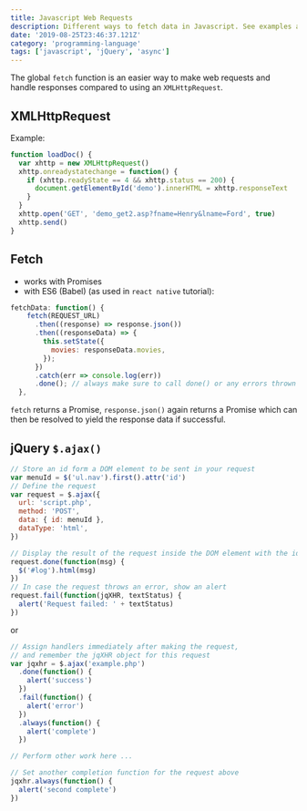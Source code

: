 ```yaml
---
title: Javascript Web Requests
description: Different ways to fetch data in Javascript. See examples and compare how to make web requests with XMLHttpRequest, the Fetch API and jQuery
date: '2019-08-25T23:46:37.121Z'
category: 'programming-language'
tags: ['javascript', 'jQuery', 'async']
---
```


The global `fetch` function is an easier way to make web requests and handle responses compared to using an `XMLHttpRequest`.

## XMLHttpRequest

Example:

```js
function loadDoc() {
  var xhttp = new XMLHttpRequest()
  xhttp.onreadystatechange = function() {
    if (xhttp.readyState == 4 && xhttp.status == 200) {
      document.getElementById('demo').innerHTML = xhttp.responseText
    }
  }
  xhttp.open('GET', 'demo_get2.asp?fname=Henry&lname=Ford', true)
  xhttp.send()
}
```

## Fetch

- works with Promises
- with ES6 (Babel) (as used in `react native` tutorial):

```js
fetchData: function() {
    fetch(REQUEST_URL)
      .then((response) => response.json())
      .then((responseData) => {
        this.setState({
          movies: responseData.movies,
        });
      })
      .catch(err => console.log(err))
      .done(); // always make sure to call done() or any errors thrown will get swallowed.
  },
```

`fetch` returns a Promise, `response.json()` again returns a Promise which can then be resolved to yield the response data if successful.

## jQuery `$.ajax()`

```js
// Store an id form a DOM element to be sent in your request
var menuId = $('ul.nav').first().attr('id')
// Define the request
var request = $.ajax({
  url: 'script.php',
  method: 'POST',
  data: { id: menuId },
  dataType: 'html',
})

// Display the result of the request inside the DOM element with the id `log`
request.done(function(msg) {
  $('#log').html(msg)
})
// In case the request throws an error, show an alert
request.fail(function(jqXHR, textStatus) {
  alert('Request failed: ' + textStatus)
})
```

or

```js
// Assign handlers immediately after making the request,
// and remember the jqXHR object for this request
var jqxhr = $.ajax('example.php')
  .done(function() {
    alert('success')
  })
  .fail(function() {
    alert('error')
  })
  .always(function() {
    alert('complete')
  })

// Perform other work here ...

// Set another completion function for the request above
jqxhr.always(function() {
  alert('second complete')
})
```
